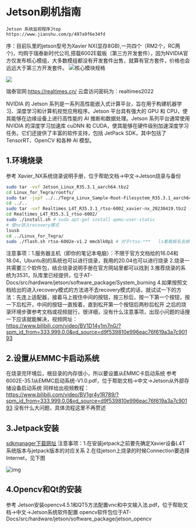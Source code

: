 # Jetson刷机指南

```mark
Jetson 系统监视程序Jtop
https://www.jianshu.com/p/497a9f6e34fd
```



序：目前队里的jetson型号为Xavier NX(显存8GB),一共四个（RM2个，RC两个)，均购于瑞泰新时代公司,搭载6002E载板（第三方开发套件），因为NVIDIA官方仅发布核心模组，大多数模组都没有开发套件出售，就算有官方套件，价格也会远远大于第三方开发套件。
![核心模块规格](/home/zps/AT-Docs/img/hardware/jetson/核心模块规格.png)

![](/home/zps/AT-Docs/img/hardware/jetson/载板规格.png)


瑞泰官网:https://realtimes.cn/   云盘访问密码为：realtimes2022


NVIDIA 的 Jetson 系列是一系列高性能嵌入式计算平台，旨在用于构建机器学习、深度学习和计算机视觉应用程序。Jetson 平台具有强大的 GPU 和 CPU，使其能够在边缘设备上进行高性能的 AI 推断和数据处理。Jetson 系列平台通常使用 NVIDIA 的深度学习加速库 cuDNN 和 CUDA，使其能够在硬件级别加速深度学习任务。它们还提供了丰富的软件支持，包括 JetPack SDK，其中包括了 TensorRT、OpenCV 和各种 AI 模型。

## 1.环境烧录

参考  Xavier_NX系统烧录说明手册，位于帮助文档->中文->Jetson烧录与备份

```sh	
sudo tar -vxf Jetson_Linux_R35.3.1_aarch64.tbz2
cd Linux_for_Tegra/rootfs/
sudo tar -jxpf ../../Tegra_Linux_Sample-Root-Filesystem_R35.3.1_aarch64.tbz2 
cd ../..
sudo tar -vxf Realtimes_L4T_R35.3.1_rtso-6002_xavier-nx_20230419.tbz2
cd Realtimes_L4T_R35.3.1_rtso-6002/
sudo ./install.sh # sudo apt-get install qemu-user-static
# 使nx进入recovery模式
lsusb
cd ../Linux_for_Tegra/
sudo ./flash.sh rtso-6002e-v1.2 mmcblk0p1 # 对于rtso-***   ls看载板名去掉.conf
```



注意事项：1.服务器主机（即你的笔记本电脑）：不限于官方文档给的16.04和18.04，Ubuntu别的系统也可以进行烧录，我用的20.04也可以进行烧录
				  2.烧录一共需要三个软件包，结合烧录说明手册在官方网站里都可以找到
				  3.推荐烧录的系统为3531，队库里已经提供，位于AT-Docs/src/hardware/jetson/software_package/System_burning
				  4.如果按照文档给出的进入recovery模式的方法进不去recovery模式的话，就试试一下的方法：先连上适配器，接着马上按住中间的按钮，按三秒后，按一下第一个按钮，按一下后松开，中间的按钮一直按着，直到松开第一个按钮后两秒后松开
之后的烧录环境步骤参考文档或视频就行，很详细，没有什么注意事项，出现小问题的话搜一下应该就能解决，视频网址：https://www.bilibili.com/video/BV1D14y1m7nG/?spm_id_from=333.999.0.0&vd_source=d9f539810e996eac76f619a3a7c90193

## 2.设置从EMMC卡启动系统

在烧录完环境后，根目录的内存很小，所以要设置从EMMC卡启动系统
参考  6002E-35.1从EMMC启动系统-V1.0.pdf，位于帮助文档->中文->Jetson从外部存储设备启动系统
同样给出视频教程：https://www.bilibili.com/video/BV1gr4y1R789/?spm_id_from=333.999.0.0&vd_source=d9f539810e996eac76f619a3a7c90193
没有什么大问题，具体流程这里不再赘述

## 3.Jetpack安装

[sdkmanager下载网址](https://developer.nvidia.com/sdk-manager)
注意事项：1.在安装jetpack之前要先确定Xavier设备L4T系统版本与jetpack版本的对应关系
				  2.在往jetson上烧录的时候Connection要选择Internet，见下图

![img](/home/zps/AT-Docs/img/hardware/jetson/Jetpack安装.jpg)

## 4.Opencv和Qt的安装

参考  Jetson安装opencv4.5.1和QT5方法配置vnc和中文输入法.pdf，位于帮助文档->中文->Jetson系统软件配置
opencv软件包位于AT-Docs/src/hardware/jetson/software_package/jetson_opencv



